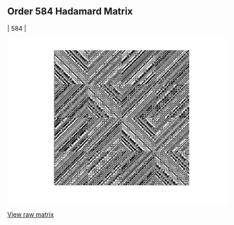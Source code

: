 ## Order 584 Hadamard Matrix

| 584 |

<img src="584.png" class="img-responsive" alt=""> 

[View raw matrix](order584.txt)
